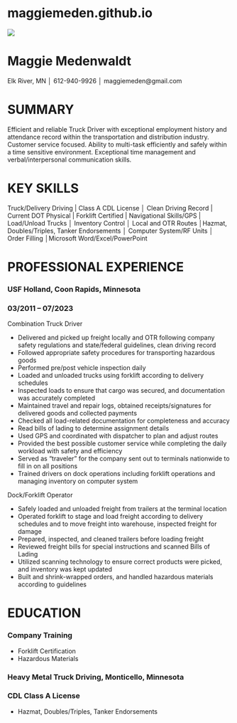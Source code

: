 # maggiemeden.github.io

<!DOCTYPE html>
<html>
<head>
  <meta charset="utf-8">
  <meta name="viewport" content="width=device-width">
  <title>Maggie Medenwaldt Resume</title>
<link rel="stylesheet" href="style.css" />
</head>
<body>
  <div class="img">
<img src="https://t4.ftcdn.net/jpg/01/68/22/75/360_F_168227585_T4PSZRwM60HtZ5TjjIdb3WNbBstZ2rOL.jpg"/>
  </div>
  <div class="title">
    <h1>Maggie Medenwaldt</h1>
    <p>Elk River, MN │ 612-940-9926 │ maggiemeden@gmail.com</p>
  </div>
  
  <div class="summary">
    <h1>SUMMARY</h1>
    <p>Efficient and reliable Truck Driver with exceptional employment history and attendance record within the
       transportation and distribution industry. Customer service focused. Ability to multi-task efficiently and safely within a
       time sensitive environment. Exceptional time management and verbal/interpersonal communication skills.</p>
  </div>
  
  <div class="key skills">
    <h1>KEY SKILLS</h1>
    <p>Truck/Delivery Driving | Class A CDL License │ Clean Driving Record | Current DOT Physical | Forklift Certified |
       Navigational Skills/GPS | Load/Unload Trucks │ Inventory Control │ Local and OTR Routes │Hazmat, Doubles/Triples,
       Tanker Endorsements │ Computer System/RF Units │ Order Filling │Microsoft Word/Excel/PowerPoint</p>
  </div>
  
  <div class="professional">
    <h1>PROFESSIONAL EXPERIENCE</h1>
    <h3>USF Holland, Coon Rapids, Minnesota</h3>
    <h3>03/2011 – 07/2023</h3>
    <p>Combination Truck Driver</p>
    <ul>
      <li>Delivered and picked up freight locally and OTR following company safety regulations and state/federal
          guidelines, clean driving record</li>
      <li>Followed appropriate safety procedures for transporting hazardous goods</li>
      <li>Performed pre/post vehicle inspection daily</li>
      <li>Loaded and unloaded trucks using forklift according to delivery schedules</li>
      <li>Inspected loads to ensure that cargo was secured, and documentation was accurately completed</li>
      <li>Maintained travel and repair logs, obtained receipts/signatures for delivered goods and collected payments</li>
      <li>Checked all load-related documentation for completeness and accuracy</li>
      <li>Read bills of lading to determine assignment details</li>
      <li>Used GPS and coordinated with dispatcher to plan and adjust routes</li>
      <li>Provided the best possible customer service while completing the daily workload with safety and efficiency</li>
      <li>Served as “traveler” for the company sent out to terminals nationwide to fill in on all positions</li>
      <li>Trained drivers on dock operations including forklift operations and managing inventory on computer system</li>
    </ul>
     <p>Dock/Forklift Operator</p>
    <ul>
      <li>Safely loaded and unloaded freight from trailers at the terminal location</li>
      <li>Operated forklift to stage and load freight according to delivery schedules and to move freight into
          warehouse, inspected freight for damage</li>
      <li>Prepared, inspected, and cleaned trailers before loading freight</li>
      <li>Reviewed freight bills for special instructions and scanned Bills of Lading</li>
      <li>Utilized scanning technology to ensure correct products were picked, and inventory was kept updated</li>
      <li>Built and shrink-wrapped orders, and handled hazardous materials according to guidelines</li>
    </ul>
  </div>
  
  <div class="education">
    <h1>EDUCATION</h1>
    <h3>Company Training</h3>
    <ul>
      <li>Forklift Certification</li>
      <li>Hazardous Materials</li>
    </ul>
    <h3>Heavy Metal Truck Driving, Monticello, Minnesota</h3>
    <h3>CDL Class A License</h3>
    <ul>
      <li>Hazmat, Doubles/Triples, Tanker Endorsements</li>
    </ul>
    

</body>
</html>
